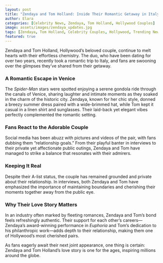 ```yaml
---
layout: post
title: "Zendaya and Tom Holland: Inside Their Romantic Getaway in Italy"
author: Elara
categories: [Celebrity News, Zendaya, Tom Holland, Hollywood Couples]
image: assets/images/zendaya_updates.jpg
tags: [Zendaya, Tom Holland, Celebrity Couples, Hollywood, Trending News]
featured: true
---
```


Zendaya and Tom Holland, Hollywood’s beloved couple, continue to melt hearts with their effortless chemistry. The duo, who have been dating for over two years, recently took a romantic trip to Italy, and fans are swooning over the glimpses they’ve shared from their getaway.

### A Romantic Escape in Venice

The *Spider-Man* stars were spotted enjoying a serene gondola ride through the canals of Venice, sharing laughter and intimate moments as they soaked in the charm of the historic city. Zendaya, known for her chic style, donned a breezy summer dress paired with a wide-brimmed hat, while Tom kept it casual in a linen shirt and sunglasses. Their laid-back yet elegant vibes perfectly complemented the romantic setting.

### Fans React to the Adorable Couple

Social media has been abuzz with pictures and videos of the pair, with fans dubbing them “relationship goals.” From their playful banter in interviews to their private yet affectionate public outings, Zendaya and Tom have managed to strike a balance that resonates with their admirers.

### Keeping It Real

Despite their A-list status, the couple has remained grounded and private about their relationship. In interviews, both Zendaya and Tom have emphasized the importance of maintaining boundaries and cherishing their moments together away from the public eye.

### Why Their Love Story Matters

In an industry often marked by fleeting romances, Zendaya and Tom’s bond feels refreshingly authentic. Their support for each other’s careers—Zendaya’s award-winning performance in *Euphoria* and Tom’s dedication to his philanthropic work—adds depth to their relationship, making them one of Hollywood’s most cherished pairs.

As fans eagerly await their next joint appearance, one thing is certain: Zendaya and Tom Holland’s love story is one for the ages, inspiring millions around the globe.
